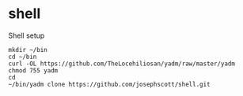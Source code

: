 # shell
Shell setup

```shell
mkdir ~/bin
cd ~/bin
curl -OL https://github.com/TheLocehiliosan/yadm/raw/master/yadm
chmod 755 yadm
cd
~/bin/yadm clone https://github.com/josephscott/shell.git
```
